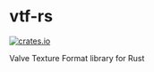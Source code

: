 # vtf-rs
[![crates.io](https://img.shields.io/crates/v/vtf.svg)](https://crates.io/crates/vtf)

Valve Texture Format library for Rust
